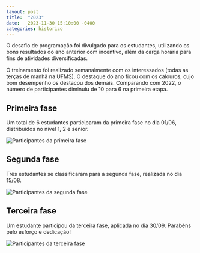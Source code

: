 ```yaml
---
layout: post
title:  "2023"
date:   2023-11-30 15:10:00 -0400
categories: historico
---
```


O desafio de programação foi divulgado para os estudantes, utilizando os bons resultados do ano anterior com incentivo, além da carga horária para fins de atividades diversificadas.

O treinamento foi realizado semanalmente com os interessados (todas as terças de manhã na UFMS). O destaque do ano ficou com os calouros, cujo bom desempenho os destacou dos demais. Comparando com 2022, o número de participantes diminuiu de 10 para 6 na primeira etapa.


## Primeira fase

Um total de 6 estudantes participaram da primeira fase no dia 01/06, distribuídos no nível 1, 2 e senior. 

![Participantes da primeira fase][primeira_fase1]


## Segunda fase

Três estudantes se classificaram para a segunda fase, realizada no dia 15/08.

![Participantes da segunda fase][segunda_fase1]

## Terceira fase

Um estudante participou da terceira fase, aplicada no dia 30/09. Parabéns pelo esforço e dedicação!

![Participantes da terceira fase][terceira_fase1]


[primeira_fase1]: {{site.baseurl}}/assets/img/obi_2023_1.jpeg "Participantes da primeira fase da modalidade programação - primeira batelada"

[segunda_fase1]: {{site.baseurl}}/assets/img/obi_2023_2.jpeg "Participantes da segunda fase da modalidade programação"

[terceira_fase1]: {{site.baseurl}}/assets/img/obi_2023_3.jpeg "Participante da terceira fase da modalidade programação"
